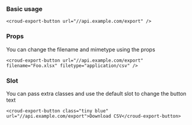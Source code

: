### Basic usage

    <croud-export-button url="//api.example.com/export" />

### Props
You can change the filename and mimetype using the props

    <croud-export-button url="//api.example.com/export" filename="Foo.xlsx" filetype="application/csv" />

### Slot
You can pass extra classes and use the default slot to change the button text

    <croud-export-button class="tiny blue" url="//api.example.com/export">Download CSV</croud-export-button>
